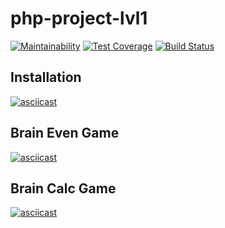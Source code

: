# php-project-lvl1

[![Maintainability](https://api.codeclimate.com/v1/badges/69e5673b29ec59b876b0/maintainability)](https://codeclimate.com/github/Tur-4000/php-project-lvl1/maintainability)
[![Test Coverage](https://api.codeclimate.com/v1/badges/69e5673b29ec59b876b0/test_coverage)](https://codeclimate.com/github/Tur-4000/php-project-lvl1/test_coverage)
[![Build Status](https://travis-ci.org/Tur-4000/php-project-lvl1.svg?branch=master)](https://travis-ci.org/Tur-4000/php-project-lvl1)

## Installation

[![asciicast](https://asciinema.org/a/254620.svg)](https://asciinema.org/a/254620)

## Brain Even Game

[![asciicast](https://asciinema.org/a/255030.svg)](https://asciinema.org/a/255030)

## Brain Calc Game

[![asciicast](https://asciinema.org/a/255304.svg)](https://asciinema.org/a/255304)
